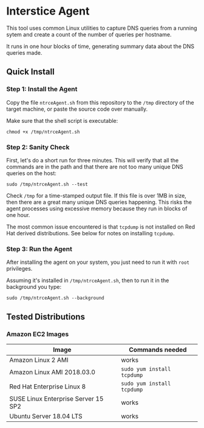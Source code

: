 Interstice Agent
================

This tool uses common Linux utilities to capture DNS queries from a
running sytem and create a count of the number of queries per hostname.

It runs in one hour blocks of time, generating summary data about the
DNS queries made.

## Quick Install

### Step 1: Install the Agent

Copy the file `ntrceAgent.sh` from this repository to the `/tmp` directory
of the target machine, or paste the source code over manually.

Make sure that the shell script is executable:
```
chmod +x /tmp/ntrceAgent.sh
```


### Step 2: Sanity Check

First, let's do a short run for three minutes. This will verify that
all the commands are in the path and that there are not too many unique
DNS queries on the host:

```
sudo /tmp/ntrceAgent.sh --test
```

Check `/tmp` for a time-stamped output file.  If this file is over 1MB
in size, then there are a great many unique DNS queries happening.
This risks the agent processes using excessive memory because they run
in blocks of one hour.

The most common issue encountered is that `tcpdump` is not installed on Red Hat
derived distributions. See below for notes on installing `tcpdump`.


### Step 3: Run the Agent

After installing the agent on your system, you just need to run it with
`root` privileges.

Assuming it's installed in `/tmp/ntrceAgent.sh`, then to run it in the background
you type:
```
sudo /tmp/ntrceAgent.sh --background
```


## Tested Distributions

### Amazon EC2 Images

Image | Commands needed
------------ | ---------------
Amazon Linux 2 AMI | works
Amazon Linux AMI 2018.03.0 | `sudo yum install tcpdump`
Red Hat Enterprise Linux 8 | `sudo yum install tcpdump`
SUSE Linux Enterprise Server 15 SP2 | works
Ubuntu Server 18.04 LTS | works


